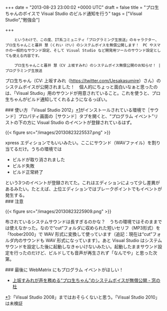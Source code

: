 
+++
date = "2013-08-23 23:00:02 +0000 UTC"
draft = false
title = "プロ生ちゃんのボイスで Visual Studio のビルド通知を行う"
tags = ["Visual Studio","勉強会"]

+++
>
        というわけで、この度、IT系コミュニティ「プログラミング生放送」のキャラクター、プロ生ちゃんこと暮井 慧（くれい けい）のシステムボイスを無償公開します！　PC やスマホの一般的なサウンド設定、そして Visual Studio など開発用ツールのサウンド設定としても使える内容です。

        プロ生ちゃんこと暮井 慧（CV 上坂すみれ）のシステムボイス無償公開のお知らせ！ | プログラミング生放送
    
プロ生ちゃん（CV: 上坂すみれ（<a href="https://twitter.com/Uesakasumire">https://twitter.com/Uesakasumire</a>）さん）のシステムボイスが公開されました！　個人的にちょっと面白いなぁと思ったのは、「Visual Studio」用のサウンドが用意されていること。これを使うと、プロ生ちゃんがビルド通知してくれるようになるっぽい。

<div class="section">
    ### 使い方
    「Visual Studio 2012」<a href="#f1" name="fn1" title="「Visual Studio 2008」まではおそらくないと思う。「Visual Studio 2010」は未検証">*1</a>がインストールされている環境で［サウンド］プロパティ画面の［サウンド］タブを開くと、“プログラム イベント”リストの下の方に Visual Studio のイベントが登録されているはず。

{{< figure src="/images/20130823225537.png"  >}}

xpress エディションでもいいみたい。ここにサウンド（WAVファイル）を割り当てるだけ。うちの環境では

<ul>
<li>ビルドが取り消されました</li>
<li>ビルド失敗</li>
<li>ビルド正常終了</li>
</ul>という3つのイベントが登録されてた。これはエディションによって少し差異があるみたい。たとえば、上位エディションではブレークポイントでもイベントが発生する。

</div>
<div class="section">
    ### 注意
    

{{< figure src="/images/20130823225909.png"  >}}

布されているシステムサウンドは長すぎるのかな？　うちの環境ではそのままでは使えなかった。なので“cut”フォルダに収められた短いセリフ（MP3形式）を「foober2000」で WAV 形式に変換して使っています（追記：現在は“cut”フォルダ内のサウンドも WAV 形式になっています）。あと Visual Studio はシステムサウンドを設定した後に起動しなきゃいけないみたい。起動したままサウンド設定を行ったのだけど、ビルドしても音声が再生されず「なんでや」と思った次第。

</div>
<div class="section">
    ### 最後に
    WebMatrix にもプログラム イベントがほしい！

<ul>
<li><a href="http://www.forest.impress.co.jp/docs/news/20130823_612340.html">上坂すみれが声を務める“プロ生ちゃん”のシステムボイスが無償公開 - 窓の杜</a></li>
</ul>
</div><div class="footnote">
<a href="#fn1" name="f1" class="footnote-number">*1</a><span class="footnote-delimiter">:</span><span class="footnote-text">「Visual Studio 2008」まではおそらくないと思う。「Visual Studio 2010」は未検証</span>
</div>

